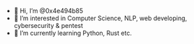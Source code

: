 - 👋 Hi, I’m @0x4e494b85
- 👀 I’m interested in Computer Science, NLP, web developing, cybersecurity & pentest
- 🌱 I’m currently learning Python, Rust etc.

<!---
0x4e494b85/0x4e494b85 is a ✨ special ✨ repository because its `README.md` (this file) appears on your GitHub profile.
You can click the Preview link to take a look at your changes.
--->
